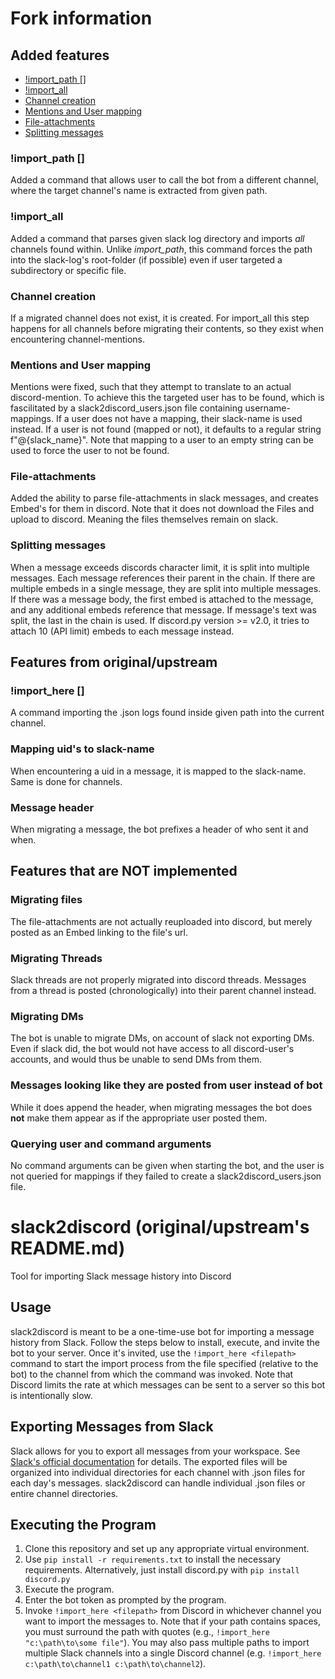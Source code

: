 # Fork information
## Added features
- [!import_path [<path>]](#import_path-path)
- [!import_all <path>](#import_all-path)
- [Channel creation](#channel-creation)
- [Mentions and User mapping](#mentions-and-user-mapping)
- [File-attachments](#file-attachments)
- [Splitting messages](#splitting-messages)

### !import_path [<path>]
Added a command that allows user to call the bot from a different channel, where the target channel's name is extracted from given path.

### !import_all <path>
Added a command that parses given slack log directory and imports *all* channels found within.
Unlike *import_path*, this command forces the path into the slack-log's root-folder (if possible) even if user targeted a subdirectory or specific file.

### Channel creation
If a migrated channel does not exist, it is created.
For import_all this step happens for all channels before migrating their contents, so they exist when encountering channel-mentions.

### Mentions and User mapping
Mentions were fixed, such that they attempt to translate to an actual discord-mention.
To achieve this the targeted user has to be found, which is fascilitated by a slack2discord_users.json file containing username-mappings.
If a user does not have a mapping, their slack-name is used instead.
If a user is not found (mapped or not), it defaults to a regular string f"@{slack_name}".
Note that mapping to a user to an empty string can be used to force the user to not be found.

### File-attachments
Added the ability to parse file-attachments in slack messages, and creates Embed's for them in discord.
Note that it does not download the Files and upload to discord. Meaning the files themselves remain on slack.

### Splitting messages
When a message exceeds discords character limit, it is split into multiple messages.
Each message references their parent in the chain.
If there are multiple embeds in a single message, they are split into multiple messages.
If there was a message body, the first embed is attached to the message, and any additional embeds reference that message. If message's text was split, the last in the chain is used.
If discord.py version >= v2.0, it tries to attach 10 (API limit) embeds to each message instead.

## Features from original/upstream
### !import_here [<path>]
A command importing the .json logs found inside given path into the current channel.

### Mapping uid's to slack-name
When encountering a uid in a message, it is mapped to the slack-name.
Same is done for channels.

### Message header
When migrating a message, the bot prefixes a header of who sent it and when.

## Features that are NOT implemented
### Migrating files
The file-attachments are not actually reuploaded into discord, but merely posted as an Embed linking to the file's url.

### Migrating Threads
Slack threads are not properly migrated into discord threads.
Messages from a thread is posted (chronologically) into their parent channel instead.

### Migrating DMs
The bot is unable to migrate DMs, on account of slack not exporting DMs.
Even if slack did, the bot would not have access to all discord-user's accounts, and would thus be unable to send DMs from them.

### Messages looking like they are posted from user instead of bot
While it does append the header, when migrating messages the bot does **not** make them appear as if the appropriate user posted them.

### Querying user and command arguments
No command arguments can be given when starting the bot, and the user is not queried for mappings if they failed to create a slack2discord_users.json file.


# slack2discord (original/upstream's README.md)
Tool for importing Slack message history into Discord

## Usage
slack2discord is meant to be a one-time-use bot for importing a message history from Slack. Follow the steps below to install, execute, and invite the bot to your server. Once it's invited, use the ``!import_here <filepath>`` command to start the import process from the file specified (relative to the bot) to the channel from which the command was invoked. Note that Discord limits the rate at which messages can be sent to a server so this bot is intentionally slow.

## Exporting Messages from Slack
Slack allows for you to export all messages from your workspace. See [Slack's official documentation](https://slack.com/help/articles/201658943-Export-your-workspace-data) for details. The exported files will be organized into individual directories for each channel with .json files for each day's messages. slack2discord can handle individual .json files or entire channel directories.

## Executing the Program
1. Clone this repository and set up any appropriate virtual environment.
1. Use ``pip install -r requirements.txt`` to install the necessary requirements. Alternatively, just install discord.py with ``pip install discord.py``
1. Execute the program.
1. Enter the bot token as prompted by the program.
1. Invoke ``!import_here <filepath>`` from Discord in whichever channel you want to import the messages to. Note that if your path contains spaces, you must surround the path with quotes (e.g., ``!import_here "c:\path\to\some file"``). You may also pass multiple paths to import multiple Slack channels into a single Discord channel (e.g. ``!import_here c:\path\to\channel1 c:\path\to\channel2``).